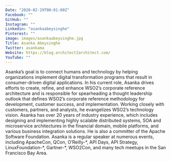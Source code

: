 ```yaml
---
Date: "2020-02-29T00:01:00Z"
Facebook: ""
GitHub: ""
Instagram: ""
Linkedin: "asankaabeysinghe"
Pinterest: ""
image: images/asankaabeysinghe.jpg
Title: Asanka Abeysinghe
Twitter: asankama
Website: https://blog.architect2architect.com/
YouTube: ""
---
```

Asanka’s goal is to connect humans and technology by helping organizations implement digital transformation programs that result in consumer-driven digital applications. In his current role, Asanka drives efforts to create, refine, and enhance WSO2’s corporate reference architecture and is responsible for spearheading a thought leadership outlook that defines WSO2’s corporate reference methodology for development, customer success, and implementation. Working closely with customers, partners, and analysts, he evangelizes WSO2’s technology vision. Asanka has over 20 years of industry experience, which includes designing and implementing highly scalable distributed systems, SOA and microservice architectures in the financial domain, mobile platforms, and various business integration solutions. He is also a committer of the Apache Software Foundation. Asanka is a regular speaker at numerous events, including ApacheCon, QCon, O’Reilly-\*, API Days, API Strategy, LinuxFoundation-\*, Gartner-\*, WSO2Con, and many tech meetups in the San Francisco Bay Area.